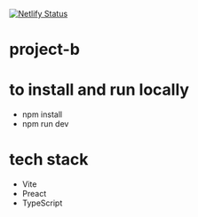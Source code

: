 [![Netlify Status](https://api.netlify.com/api/v1/badges/65d02013-544c-4391-9774-b2cc5534ee41/deploy-status)](https://app.netlify.com/sites/loquacious-entremet-5e4542/deploys)

# project-b

# to install and run locally

- npm install
- npm run dev

# tech stack

- Vite
- Preact
- TypeScript
